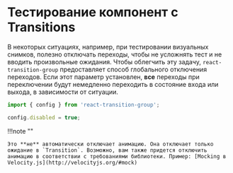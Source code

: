 # Тестирование компонент с Transitions

В некоторых ситуациях, например, при тестировании визуальных снимков, полезно отключать переходы, чтобы не усложнять тест и не вводить произвольные ожидания. Чтобы облегчить эту задачу, `react-transition-group` предоставляет способ глобального отключения переходов. Если этот параметр установлен, **все** переходы при переключении будут немедленно переходить в состояние входа или выхода, в зависимости от ситуации.

```js
import { config } from 'react-transition-group';

config.disabled = true;
```

!!!note ""

    Это **не** автоматически отключает анимацию. Она отключает только ожидание в `Transition`. Возможно, вам также придется отключить анимацию в соответствии с требованиями библиотеки. Пример: [Mocking в Velocity.js](http://velocityjs.org/#mock)
